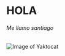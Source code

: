 # HOLA 
###### Me llamo santiago
![Image of Yaktocat](https://octodex.github.com/images/yaktocat.png)
